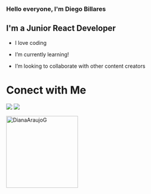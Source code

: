 ### Hello everyone, I'm Diego Billares



## I'm a Junior React  Developer



-  I love coding

-  I’m currently learning!

-  I’m looking to collaborate with other content creators


# Conect with Me

<p  align="center">

<p>
<a href="https://www.linkedin.com/in/diego-billares-941188204/"><img src="https://img.icons8.com/color/48/000000/linkedin.png" /><a/>
<a href="billaresdiego@gmail.com"><img src="https://img.icons8.com/officexs/2x/gmail-login.png" /><a/>
</p>

<a  href="https://github.com/DiegoBillares1998/"><img  align="center"  src="https://github-readme-stats.vercel.app/api?username=DiegoBillares1998&show_icons=true&theme=dracula"  alt="DianaAraujoG"  height="192px"/></a>

</p>
